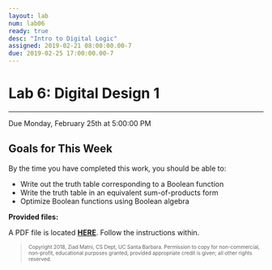 ```yaml
---
layout: lab
num: lab06
ready: true
desc: "Intro to Digital Logic"
assigned: 2019-02-21 08:00:00.00-7
due: 2019-02-25 17:00:00.00-7
---
```

<h1>Lab 6: Digital Design 1</h1>
<hr>
<p>Due Monday, February 25th at 5:00:00 PM</p>

<h2>Goals for This Week</h2>
<p>By the time you have completed this work, you should be able to:</p>
<ul>
  <li>Write out the truth table corresponding to a Boolean function</li>
  <li>Write the truth table in an equivalent sum-of-products form</li>
  <li>Optimize Boolean functions using Boolean algebra</li>
</ul>

<b>Provided files:</b>
<p>A PDF file is located <a href="assignment06.pdf"><b>HERE</b></a>. Follow the instructions within.


<blockquote>
  <p><font size="1">
  Copyright 2018, Ziad Matni, CS Dept, UC Santa Barbara. Permission to copy for non-commercial, non-profit, educational purposes granted, provided appropriate credit is given;  all other rights reserved.
  </font></p>
</blockquote>

